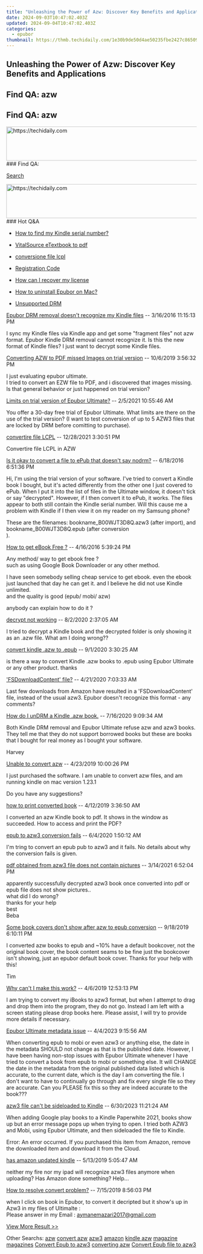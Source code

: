 ```yaml
---
title: "Unleashing the Power of Azw: Discover Key Benefits and Applications"
date: 2024-09-03T10:47:02.403Z
updated: 2024-09-04T10:47:02.403Z
categories:
  - epubor
thumbnail: https://thmb.techidaily.com/1e30b9de50d4ae50235fbe2427c86509d2c0711d92ede6d59da5c3ba818ec4d8.jpg
---
```


## Unleashing the Power of Azw: Discover Key Benefits and Applications

## Find QA: azw



## Find QA: azw

<!-- affiliate ads begin -->
<a href="https://aligracehair.sjv.io/c/5597632/1975841/19272" target="_top" id="1975841">
  <img src="//a.impactradius-go.com/display-ad/19272-1975841" border="0" alt="https://techidaily.com" width="728" height="90"/>
</a>
<img height="0" width="0" src="https://aligracehair.sjv.io/i/5597632/1975841/19272" style="position:absolute;visibility:hidden;" border="0" />
<!-- affiliate ads end -->
### Find QA:

[Search](http://www.epubor.com/Search.aspx?SystemID=46 "Find QA") 

<!-- affiliate ads begin -->
<a href="https://aligracehair.sjv.io/c/5597632/1885932/19272" target="_top" id="1885932">
  <img src="//a.impactradius-go.com/display-ad/19272-1885932" border="0" alt="https://techidaily.com" width="728" height="90"/>
</a>
<img height="0" width="0" src="https://aligracehair.sjv.io/i/5597632/1885932/19272" style="position:absolute;visibility:hidden;" border="0" />
<!-- affiliate ads end -->
### Hot Q&A

* [How to find my Kindle serial number?](https://tools.techidaily.com/epubor/products/)
* [VitalSource eTextbook to pdf](https://tools.techidaily.com/epubor/products/)
* [conversione file lcpl](https://tools.techidaily.com/epubor/products/)
* [Registration Code](https://tools.techidaily.com/epubor/products/)

* [How can I recover my license](https://tools.techidaily.com/epubor/products/)
* [How to uninstall Epubor on Mac?](https://tools.techidaily.com/epubor/products/)
* [Unsupported DRM](https://tools.techidaily.com/epubor/products/)

[Epubor DRM removal doesn't recognize my Kindle files](https://tools.techidaily.com/epubor/products/) \-- 3/16/2016 11:15:13 PM 

I sync my Kindle files via Kindle app and get some "fragment files" not azw format. Epubor Kindle DRM removal cannot recognize it. Is this the new format of Kindle files? I just want to decrypt some Kindle files. 

[Converting AZW to PDF missed Images on trial version](https://tools.techidaily.com/epubor/products/) \-- 10/6/2019 3:56:32 PM 

I just evaluating epubor ultimate.  
 I tried to convert an EZW file to PDF, and i discovered that images missing. Is that general behavior or just happened on trial version?

[Limits on trial version of Epubor Ultimate?](https://tools.techidaily.com/epubor/ultimate/) \-- 2/5/2021 10:55:46 AM 

You offer a 30-day free trial of Epubor Ultimate. What limits are there on the use of the trial version? (I want to test conversion of up to 5 AZW3 files that are locked by DRM before comitting to purchase).

[convertire file LCPL](https://tools.techidaily.com/epubor/products/) \-- 12/28/2021 3:30:51 PM 

Convertire file LCPL in AZW

[Is it okay to convert a file to ePub that doesn't say nodrm?](https://tools.techidaily.com/epubor/products/) \-- 6/18/2016 6:51:36 PM 

Hi, I'm using the trial version of your software. I've tried to convert a Kindle book I bought, but it's acted differently from the other one I just covered to ePub. When I put it into the list of files in the Ultimate window, it doesn't tick or say "decrypted". However, if I then convert it to ePub, it works. The files appear to both still contain the Kindle serial number. Will this cause me a problem with Kindle if I then view it on my reader on my Samsung phone?

 These are the filenames: bookname\_B00WJT3D8Q.azw3 (after import), and bookname\_B00WJT3D8Q.epub (after conversion  
). 

[How to get eBook Free ?](https://tools.techidaily.com/epubor/products/) \-- 4/16/2016 5:39:24 PM 

Any method/ way to get ebook free ?   
 such as using Google Book Downloader or any other method.

 I have seen somebody selling cheap service to get ebook. even the ebook just launched that day he can get it. and I believe he did not use Kindle unlimited.  
 and the quality is good (epub/ mobi/ azw)

 anybody can explain how to do it ? 

[decrypt not working](https://tools.techidaily.com/epubor/products/) \-- 8/2/2020 2:37:05 AM 

I tried to decrypt a Kindle book and the decrypted folder is only showing it as an .azw file. What am I doing wrong??

[convert kindle .azw to .epub](https://tools.techidaily.com/epubor/products/) \-- 9/1/2020 3:30:25 AM 

is there a way to convert Kindle .azw books to .epub using Epubor Ultimate or any other product. thanks

['FSDownloadContent' file?](https://tools.techidaily.com/epubor/products/) \-- 4/21/2020 7:03:33 AM 

Last few downloads from Amazon have resulted in a 'FSDownloadContent' file, instead of the usual azw3\. Epubor doesn't recognize this format - any comments?

[How do I unDRM a Kindle .azw book.](https://tools.techidaily.com/epubor/products/) \-- 7/16/2020 9:09:34 AM 

Both Kindle DRM removal and Epubor Ultimate refuse azw and azw3 books. They tell me that they do not support borrowed books but these are books that I bought for real money as I bought your software.

 Harvey

[Unable to convert azw](https://tools.techidaily.com/epubor/products/) \-- 4/23/2019 10:00:26 PM 

I just purchased the software. I am unable to convert azw files, and am running kindle on mac version 1.23.1

 Do you have any suggestions?

[how to print converted book](https://tools.techidaily.com/epubor/products/) \-- 4/12/2019 3:36:50 AM 

I converted an azw Kindle book to pdf. It shows in the window as succeeded. How to access and print the PDF?

[epub to azw3 conversion fails](https://tools.techidaily.com/epubor/products/) \-- 6/4/2020 1:50:12 AM 

I'm tring to convert an epub pub to azw3 and it fails. No details about why the conversion fails is given.

[pdf obtained from azw3 file does not contain pictures](https://tools.techidaily.com/epubor/products/) \-- 3/14/2021 6:52:04 PM 

apparently successfully decrypted azw3 book once converted into pdf or epub file does not show pictures..  
 what did I do wrong?  
 thanks for your help  
 best  
 Beba  

[Some book covers don't show after azw to epub conversion](https://tools.techidaily.com/epubor/products/) \-- 9/18/2019 6:10:11 PM 

I converted azw books to epub and \~10% have a default bookcover, not the original book cover, the book content seams to be fine just the bookcover isn't showing, just an epubor default book cover. Thanks for your help with this!

 Tim

[Why can't I make this work?](https://tools.techidaily.com/epubor/products/) \-- 4/6/2019 12:53:13 PM 

I am trying to convert my iBooks to azw3 format, but when I attempt to drag and drop them into the program, they do not go. Instead I am left with a screen stating please drop books here. Please assist, I will try to provide more details if necessary.

[Epubor Ultimate metadata issue](https://tools.techidaily.com/epubor/ultimate/) \-- 4/4/2023 9:15:56 AM 

When converting epub to mobi or even azw3 or anything else, the date in the metadata SHOULD not change as that is the published date. However, I have been having non-stop issues with Epubor Ultimate whenever I have tried to convert a book from epub to mobi or something else. It will CHANGE the date in the metadata from the original published data listed which is accurate, to the current date, which is the day I am converting the file. I don't want to have to continually go through and fix every single file so they are accurate. Can you PLEASE fix this so they are indeed accurate to the book???

[azw3 file can't be sideloaded to Kindle](https://tools.techidaily.com/epubor/products/) \-- 6/30/2023 11:21:24 AM 

When adding Google play books to a Kindle Paperwhite 2021, books show up but an error message pops up when trying to open. I tried both AZW3 and Mobi, using Epubor Ultimate, and then sideloaded the file to Kindle.

 Error: An error occurred. If you purchased this item from Amazon, remove the downloaded item and download it from the Cloud.

[has amazon updated kindle](https://tools.techidaily.com/epubor/products/) \-- 5/13/2019 5:05:47 AM 

neither my fire nor my ipad will recognize azw3 files anymore when uploading? Has Amazon done something? Help...

[How to resolve convert problem?](https://tools.techidaily.com/epubor/products/) \-- 7/15/2019 8:56:03 PM 

when I click on book in Epubor, to convert it decripted but it show's up in Azw3 in my files of Ultimalte :  
 Please answer in my Email : aymanemazari2017@gmail.com

[View More Result >>](http://www.epubor.com/Search.aspx?Key=azw&Page=1&SystemID=46&sortkey=&stype=0&sort=0)

 Other Searchs: [azw](https://tools.techidaily.com/epubor/products/) [convert azw](https://tools.techidaily.com/epubor/products/) [azw3](https://tools.techidaily.com/epubor/products/) [amazon](https://tools.techidaily.com/epubor/products/) [kindle azw](https://tools.techidaily.com/epubor/products/) [magazine](https://tools.techidaily.com/epubor/products/) [magazines](https://tools.techidaily.com/epubor/products/) [Convert Epub to azw3](https://tools.techidaily.com/epubor/products/) [converting azw](https://tools.techidaily.com/epubor/products/) [Convert Epub file to azw3](https://tools.techidaily.com/epubor/products/)

<ins class="adsbygoogle"
     style="display:block"
     data-ad-format="autorelaxed"
     data-ad-client="ca-pub-7571918770474297"
     data-ad-slot="1223367746"></ins>



<ins class="adsbygoogle"
     style="display:block"
     data-ad-client="ca-pub-7571918770474297"
     data-ad-slot="8358498916"
     data-ad-format="auto"
     data-full-width-responsive="true"></ins>


